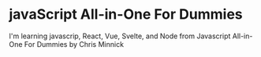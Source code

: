 # javaScript All-in-One For Dummies

I'm learning javascrip, React, Vue, Svelte, and Node
from Javascript All-in-One For Dummies by Chris Minnick
